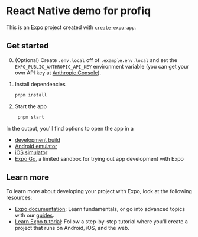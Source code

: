 # React Native demo for profiq

This is an [Expo](https://expo.dev) project created with [`create-expo-app`](https://www.npmjs.com/package/create-expo-app).

## Get started

0. (Optional) Create `.env.local` off of `.example.env.local` and set the `EXPO_PUBLIC_ANTHROPIC_API_KEY` environment variable (you can get your own API key at [Anthropic Console](https://console.anthropic.com/)).

1. Install dependencies

   ```bash
   pnpm install
   ```

2. Start the app

   ```bash
    pnpm start
   ```

In the output, you'll find options to open the app in a

- [development build](https://docs.expo.dev/develop/development-builds/introduction/)
- [Android emulator](https://docs.expo.dev/workflow/android-studio-emulator/)
- [iOS simulator](https://docs.expo.dev/workflow/ios-simulator/)
- [Expo Go](https://expo.dev/go), a limited sandbox for trying out app development with Expo

## Learn more

To learn more about developing your project with Expo, look at the following resources:

- [Expo documentation](https://docs.expo.dev/): Learn fundamentals, or go into advanced topics with our [guides](https://docs.expo.dev/guides).
- [Learn Expo tutorial](https://docs.expo.dev/tutorial/introduction/): Follow a step-by-step tutorial where you'll create a project that runs on Android, iOS, and the web.
